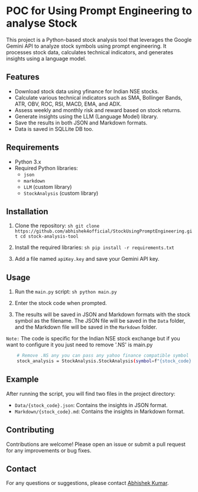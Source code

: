 # POC for Using Prompt Engineering to analyse Stock 
This project is a Python-based stock analysis tool that leverages the Google Gemini API to analyze stock symbols using prompt engineering. It processes stock data, calculates technical indicators, and generates insights using a language model.

## Features

- Download stock data using yfinance for Indian NSE stocks.
- Calculate various technical indicators such as SMA, Bollinger Bands, ATR, OBV, ROC, RSI, MACD, EMA, and ADX.
- Assess weekly and monthly risk and reward based on stock returns.
- Generate insights using the LLM (Language Model) library.
- Save the results in both JSON and Markdown formats.
- Data is saved in SQLLite DB too.

## Requirements

- Python 3.x
- Required Python libraries:
    - `json`
    - `markdown`
    - `LLM` (custom library)
    - `StockAnalysis` (custom library)

## Installation

1. Clone the repository:
        ```sh
        git clone https://github.com/abhishek4official/StockUsingPromptEngineering.git
        cd stock-analysis-tool
        ```

2. Install the required libraries:
        ```sh
        pip install -r requirements.txt
        ```

3. Add a file named `apiKey.key` and save your Gemini API key.

## Usage

1. Run the `main.py` script:
        ```sh
        python main.py
        ```

2. Enter the stock code when prompted.

3. The results will be saved in JSON and Markdown formats with the stock symbol as the filename. The JSON file will be saved in the `Data` folder, and the Markdown file will be saved in the `Markdown` folder.

`Note:` The code is specific for the Indian NSE stock exchange but if you want to configure it you just need to remove '.NS' is main.py
```sh
    # Remove .NS any you can pass any yahoo finance compatible symbol
    stock_analysis = StockAnalysis.StockAnalysis(symbol=f"{stock_code}.NS")
```

## Example

After running the script, you will find two files in the project directory:

- `Data/{stock_code}.json`: Contains the insights in JSON format.
- `Markdown/{stock_code}.md`: Contains the insights in Markdown format.

## Contributing

Contributions are welcome! Please open an issue or submit a pull request for any improvements or bug fixes.

## Contact

For any questions or suggestions, please contact [Abhishek Kumar](mailto:abhishek4official@gmail.com).
